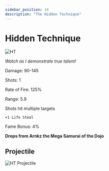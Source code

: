 ```yaml
---
sidebar_position: 14
description: "The Hidden Technique"
---
```


# Hidden Technique

![HT](https://cdn.discordapp.com/attachments/1187552567295758487/1187797193688616960/Hidden_Technique.png)

<i>Watch as I demonstrate true talent!</i>

Damage: 90-145

Shots: 1

Rate of Fire: 125%

Range: 5.9

Shots hit multiple targets

    +1 Life Steal
   
Fame Bonus: 4%

**Drops from Arnkz the Mega Samurai of the Dojo**

## Projectile

![HT Projectile](https://cdn.discordapp.com/attachments/1160376179996496013/1170828771985723532/hiddentechnique.gif)

